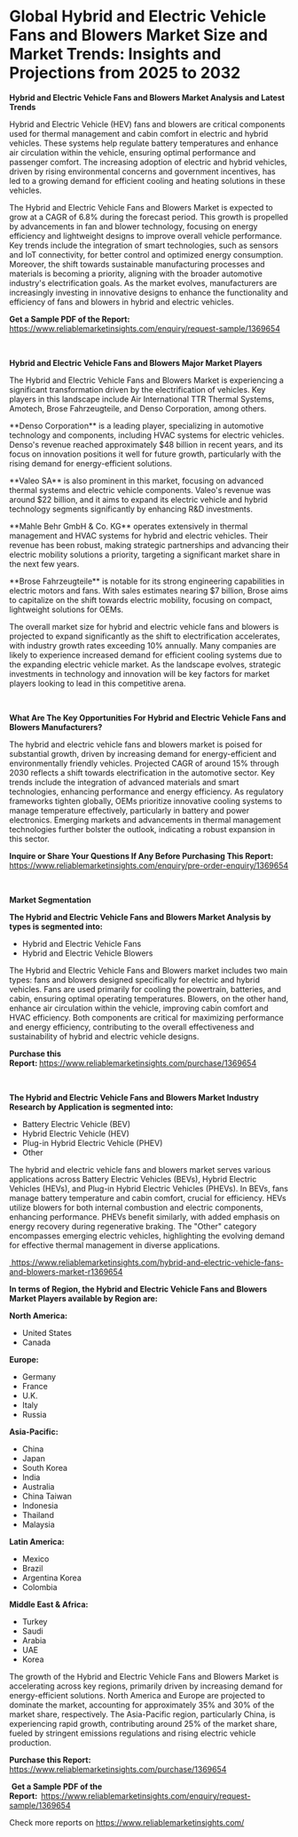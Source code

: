 <p><h1>Global Hybrid and Electric Vehicle Fans and Blowers Market Size and Market Trends: Insights and Projections from 2025 to 2032</h1></p><p><strong>Hybrid and Electric Vehicle Fans and Blowers Market Analysis and Latest Trends</strong></p>
<p><p>Hybrid and Electric Vehicle (HEV) fans and blowers are critical components used for thermal management and cabin comfort in electric and hybrid vehicles. These systems help regulate battery temperatures and enhance air circulation within the vehicle, ensuring optimal performance and passenger comfort. The increasing adoption of electric and hybrid vehicles, driven by rising environmental concerns and government incentives, has led to a growing demand for efficient cooling and heating solutions in these vehicles.</p><p>The Hybrid and Electric Vehicle Fans and Blowers Market is expected to grow at a CAGR of 6.8% during the forecast period. This growth is propelled by advancements in fan and blower technology, focusing on energy efficiency and lightweight designs to improve overall vehicle performance. Key trends include the integration of smart technologies, such as sensors and IoT connectivity, for better control and optimized energy consumption. Moreover, the shift towards sustainable manufacturing processes and materials is becoming a priority, aligning with the broader automotive industry's electrification goals. As the market evolves, manufacturers are increasingly investing in innovative designs to enhance the functionality and efficiency of fans and blowers in hybrid and electric vehicles.</p></p>
<p><strong>Get a Sample PDF of the Report:&nbsp;</strong> <a href="https://www.reliablemarketinsights.com/enquiry/request-sample/1369654?utm_campaign=2109&utm_medium=2&utm_source=Github&utm_content=ia&utm_term=22032025&utm_id=hybrid-and-electric-vehicle-fans-and-blowers">https://www.reliablemarketinsights.com/enquiry/request-sample/1369654</a></p>
<p>&nbsp;</p>
<p><strong>Hybrid and Electric Vehicle Fans and Blowers Major Market Players</strong></p>
<p><p>The Hybrid and Electric Vehicle Fans and Blowers Market is experiencing a significant transformation driven by the electrification of vehicles. Key players in this landscape include Air International TTR Thermal Systems, Amotech, Brose Fahrzeugteile, and Denso Corporation, among others.</p><p>**Denso Corporation** is a leading player, specializing in automotive technology and components, including HVAC systems for electric vehicles. Denso's revenue reached approximately $48 billion in recent years, and its focus on innovation positions it well for future growth, particularly with the rising demand for energy-efficient solutions.</p><p>**Valeo SA** is also prominent in this market, focusing on advanced thermal systems and electric vehicle components. Valeo's revenue was around $22 billion, and it aims to expand its electric vehicle and hybrid technology segments significantly by enhancing R&D investments.</p><p>**Mahle Behr GmbH & Co. KG** operates extensively in thermal management and HVAC systems for hybrid and electric vehicles. Their revenue has been robust, making strategic partnerships and advancing their electric mobility solutions a priority, targeting a significant market share in the next few years.</p><p>**Brose Fahrzeugteile** is notable for its strong engineering capabilities in electric motors and fans. With sales estimates nearing $7 billion, Brose aims to capitalize on the shift towards electric mobility, focusing on compact, lightweight solutions for OEMs.</p><p>The overall market size for hybrid and electric vehicle fans and blowers is projected to expand significantly as the shift to electrification accelerates, with industry growth rates exceeding 10% annually. Many companies are likely to experience increased demand for efficient cooling systems due to the expanding electric vehicle market. As the landscape evolves, strategic investments in technology and innovation will be key factors for market players looking to lead in this competitive arena.</p></p>
<p>&nbsp;</p>
<p><strong>What Are The Key Opportunities For Hybrid and Electric Vehicle Fans and Blowers Manufacturers?</strong></p>
<p><p>The hybrid and electric vehicle fans and blowers market is poised for substantial growth, driven by increasing demand for energy-efficient and environmentally friendly vehicles. Projected CAGR of around 15% through 2030 reflects a shift towards electrification in the automotive sector. Key trends include the integration of advanced materials and smart technologies, enhancing performance and energy efficiency. As regulatory frameworks tighten globally, OEMs prioritize innovative cooling systems to manage temperature effectively, particularly in battery and power electronics. Emerging markets and advancements in thermal management technologies further bolster the outlook, indicating a robust expansion in this sector.</p></p>
<p><strong>Inquire or Share Your Questions If Any Before Purchasing This Report:</strong> <a href="https://www.reliablemarketinsights.com/enquiry/pre-order-enquiry/1369654?utm_campaign=2109&utm_medium=2&utm_source=Github&utm_content=ia&utm_term=22032025&utm_id=hybrid-and-electric-vehicle-fans-and-blowers">https://www.reliablemarketinsights.com/enquiry/pre-order-enquiry/1369654</a></p>
<p>&nbsp;</p>
<p><strong>Market Segmentation</strong></p>
<p><strong>The Hybrid and Electric Vehicle Fans and Blowers Market Analysis by types is segmented into:</strong></p>
<p><ul><li>Hybrid and Electric Vehicle Fans</li><li>Hybrid and Electric Vehicle Blowers</li></ul></p>
<p><p>The Hybrid and Electric Vehicle Fans and Blowers market includes two main types: fans and blowers designed specifically for electric and hybrid vehicles. Fans are used primarily for cooling the powertrain, batteries, and cabin, ensuring optimal operating temperatures. Blowers, on the other hand, enhance air circulation within the vehicle, improving cabin comfort and HVAC efficiency. Both components are critical for maximizing performance and energy efficiency, contributing to the overall effectiveness and sustainability of hybrid and electric vehicle designs.</p></p>
<p><strong>Purchase this Report:&nbsp;</strong><a href="https://www.reliablemarketinsights.com/purchase/1369654?utm_campaign=2109&utm_medium=2&utm_source=Github&utm_content=ia&utm_term=22032025&utm_id=hybrid-and-electric-vehicle-fans-and-blowers">https://www.reliablemarketinsights.com/purchase/1369654</a></p>
<p>&nbsp;</p>
<p><strong>The Hybrid and Electric Vehicle Fans and Blowers Market Industry Research by Application is segmented into:</strong></p>
<p><ul><li>Battery Electric Vehicle (BEV)</li><li>Hybrid Electric Vehicle (HEV)</li><li>Plug-in Hybrid Electric Vehicle (PHEV)</li><li>Other</li></ul></p>
<p><p>The hybrid and electric vehicle fans and blowers market serves various applications across Battery Electric Vehicles (BEVs), Hybrid Electric Vehicles (HEVs), and Plug-in Hybrid Electric Vehicles (PHEVs). In BEVs, fans manage battery temperature and cabin comfort, crucial for efficiency. HEVs utilize blowers for both internal combustion and electric components, enhancing performance. PHEVs benefit similarly, with added emphasis on energy recovery during regenerative braking. The "Other" category encompasses emerging electric vehicles, highlighting the evolving demand for effective thermal management in diverse applications.</p></p>
<p><a href="https://www.reliablemarketinsights.com/hybrid-and-electric-vehicle-fans-and-blowers-market-r1369654?utm_campaign=2109&utm_medium=2&utm_source=Github&utm_content=ia&utm_term=22032025&utm_id=hybrid-and-electric-vehicle-fans-and-blowers">&nbsp;https://www.reliablemarketinsights.com/hybrid-and-electric-vehicle-fans-and-blowers-market-r1369654</a></p>
<p><strong>In terms of Region, the Hybrid and Electric Vehicle Fans and Blowers Market Players available by Region are:</strong></p>
<p>
    <p> <strong> North America: </strong>
        <ul>
            <li>United States</li>
            <li>Canada</li>
        </ul>
        </p> 
    <p> <strong> Europe: </strong>
        <ul>
            <li>Germany</li>
            <li>France</li>
            <li>U.K.</li>
            <li>Italy</li>
            <li>Russia</li>
        </ul>
        </p> 
    <p> <strong> Asia-Pacific: </strong>
        <ul>
            <li>China</li>
            <li>Japan</li>
            <li>South Korea</li>
            <li>India</li>
            <li>Australia</li>
            <li>China Taiwan</li>
            <li>Indonesia</li>
            <li>Thailand</li>
            <li>Malaysia</li>
        </ul>
        </p> 
    <p> <strong> Latin America: </strong>
        <ul>
            <li>Mexico</li>
            <li>Brazil</li>
            <li>Argentina Korea</li>
            <li>Colombia</li>
        </ul>
        </p> 
    <p> <strong> Middle East & Africa: </strong>
        <ul>
            <li>Turkey</li>
            <li>Saudi</li>
            <li>Arabia</li>
            <li>UAE</li>
            <li>Korea</li>
        </ul>
    </p>
    </p>
<p><p>The growth of the Hybrid and Electric Vehicle Fans and Blowers Market is accelerating across key regions, primarily driven by increasing demand for energy-efficient solutions. North America and Europe are projected to dominate the market, accounting for approximately 35% and 30% of the market share, respectively. The Asia-Pacific region, particularly China, is experiencing rapid growth, contributing around 25% of the market share, fueled by stringent emissions regulations and rising electric vehicle production.</p></p>
<p><strong>Purchase this Report: </strong><a href="https://www.reliablemarketinsights.com/purchase/1369654?utm_campaign=2109&utm_medium=2&utm_source=Github&utm_content=ia&utm_term=22032025&utm_id=hybrid-and-electric-vehicle-fans-and-blowers">https://www.reliablemarketinsights.com/purchase/1369654</a></p>
<p>&nbsp;<strong>Get a Sample PDF of the Report:&nbsp;&nbsp;</strong><a href="https://www.reliablemarketinsights.com/enquiry/request-sample/1369654?utm_campaign=2109&utm_medium=2&utm_source=Github&utm_content=ia&utm_term=22032025&utm_id=hybrid-and-electric-vehicle-fans-and-blowers">https://www.reliablemarketinsights.com/enquiry/request-sample/1369654</a></p>
<p><strong></strong></p>
<p>Check more reports on <a href="https://www.reliablemarketinsights.com/?utm_campaign=2109&utm_medium=2&utm_source=Github&utm_content=ia&utm_term=22032025&utm_id=hybrid-and-electric-vehicle-fans-and-blowers">https://www.reliablemarketinsights.com/</a></p>